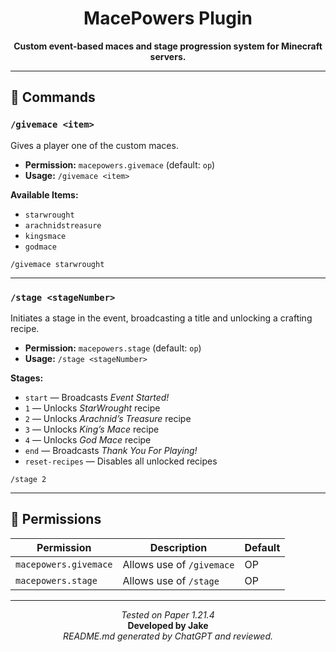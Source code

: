 <h1 align="center">MacePowers Plugin</h1>

<p align="center">
  <strong>Custom event-based maces and stage progression system for Minecraft servers.</strong>
</p>

<hr />

<h2>🔧 Commands</h2>

<h3><code>/givemace &lt;item&gt;</code></h3>
<p>Gives a player one of the custom maces.</p>

<ul>
  <li><strong>Permission:</strong> <code>macepowers.givemace</code> (default: <code>op</code>)</li>
  <li><strong>Usage:</strong> <code>/givemace &lt;item&gt;</code></li>
</ul>

<p><strong>Available Items:</strong></p>
<ul>
  <li><code>starwrought</code></li>
  <li><code>arachnidstreasure</code></li>
  <li><code>kingsmace</code></li>
  <li><code>godmace</code></li>
</ul>

<pre><code>/givemace starwrought</code></pre>

<hr />

<h3><code>/stage &lt;stageNumber&gt;</code></h3>
<p>Initiates a stage in the event, broadcasting a title and unlocking a crafting recipe.</p>

<ul>
  <li><strong>Permission:</strong> <code>macepowers.stage</code> (default: <code>op</code>)</li>
  <li><strong>Usage:</strong> <code>/stage &lt;stageNumber&gt;</code></li>
</ul>

<p><strong>Stages:</strong></p>
<ul>
  <li><code>start</code> — Broadcasts <em>Event Started!</em></li>
  <li><code>1</code> — Unlocks <em>StarWrought</em> recipe</li>
  <li><code>2</code> — Unlocks <em>Arachnid’s Treasure</em> recipe</li>
  <li><code>3</code> — Unlocks <em>King’s Mace</em> recipe</li>
  <li><code>4</code> — Unlocks <em>God Mace</em> recipe</li>
  <li><code>end</code> — Broadcasts <em>Thank You For Playing!</em></li>
  <li><code>reset-recipes</code> — Disables all unlocked recipes</li>
</ul>

<pre><code>/stage 2</code></pre>

<hr />

<h2>🔐 Permissions</h2>

<table>
  <thead>
    <tr>
      <th>Permission</th>
      <th>Description</th>
      <th>Default</th>
    </tr>
  </thead>
  <tbody>
    <tr>
      <td><code>macepowers.givemace</code></td>
      <td>Allows use of <code>/givemace</code></td>
      <td>OP</td>
    </tr>
    <tr>
      <td><code>macepowers.stage</code></td>
      <td>Allows use of <code>/stage</code></td>
      <td>OP</td>
    </tr>
  </tbody>
</table>

<hr />

<p align="center">
  <em>Tested on Paper 1.21.4</em><br />
  <strong>Developed by Jake</strong><br />
  <em>README.md generated by ChatGPT and reviewed.</em>
</p>
